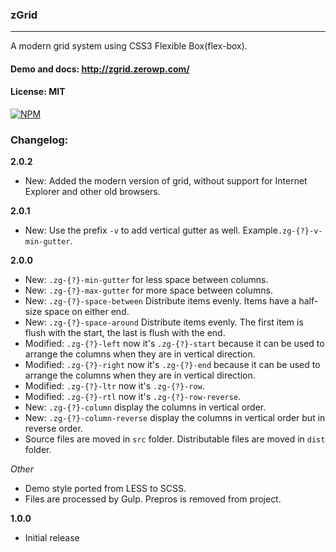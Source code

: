 ### zGrid
---

A modern grid system using CSS3 Flexible Box(flex-box).

#### Demo and docs: http://zgrid.zerowp.com/
#### License: MIT

[![NPM](https://nodei.co/npm/zgrid.png?compact=true)](https://nodei.co/npm/zgrid/)

### Changelog:

**2.0.2**
* New: Added the modern version of grid, without support for Internet Explorer and other old browsers.

**2.0.1**
 * New: Use the prefix `-v` to add vertical gutter as well. Example`.zg-{?}-v-min-gutter`.

**2.0.0**
 * New: `.zg-{?}-min-gutter` for less space between columns.
 * New: `.zg-{?}-max-gutter` for more space between columns.
 * New: `.zg-{?}-space-between` Distribute items evenly. Items have a half-size space on either end.
 * New: `.zg-{?}-space-around` Distribute items evenly. The first item is flush with the start, the last is flush with the end.
 * Modified: `.zg-{?}-left` now it's `.zg-{?}-start` because it can be used to arrange the columns when they are in vertical direction.
 * Modified: `.zg-{?}-right` now it's `.zg-{?}-end` because it can be used to arrange the columns when they are in vertical direction.
 * Modified: `.zg-{?}-ltr` now it's `.zg-{?}-row`.
 * Modified: `.zg-{?}-rtl` now it's `.zg-{?}-row-reverse`. 
 * New: `.zg-{?}-column` display the columns in vertical order.
 * New: `.zg-{?}-column-reverse` display the columns in vertical order but in reverse order.
 * Source files are moved in `src` folder. Distributable files are moved in `dist` folder.
 
 _Other_
 * Demo style ported from LESS to SCSS.
 * Files are processed by Gulp. Prepros is removed from project.
 
**1.0.0**
 * Initial release


